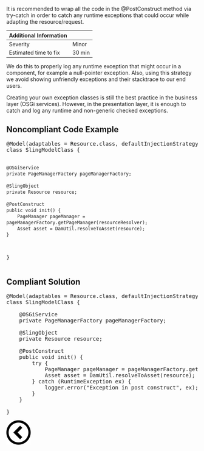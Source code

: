 <p>
    It is recommended to wrap all the code in the @PostConstruct method via try-catch in order to catch any runtime exceptions that could occur while adapting
    the resource/request. </p>

| Additional Information |        |
|------------------------|--------|
| Severity               | Minor  | 
| Estimated time to fix  | 30 min |

<p>We do this to properly log any runtime exception that might occur in a component, for example a null-pointer exception. Also, using this strategy we avoid
    showing unfriendly exceptions and their stacktrace to our end users. 
</p>
<p>
    Creating your own exception classes is still the best practice in the business layer (OSGi services). However, in the presentation layer, it is enough to
    catch and log any runtime and non-generic checked exceptions.
</p>

<h2>Noncompliant Code Example</h2>
<pre>
@Model(adaptables = Resource.class, defaultInjectionStrategy = DefaultInjectionStrategy.OPTIONAL)
class SlingModelClass {

    @OSGiService
    private PageManagerFactory pageManagerFactory;

    @SlingObject
    private Resource resource;

    @PostConstruct
    public void init() {
        PageManager pageManager = pageManagerFactory.getPageManager(resourceResolver);
        Asset asset = DamUtil.resolveToAsset(resource);
    }

}
</pre><h2>Compliant Solution</h2>
<pre>
@Model(adaptables = Resource.class, defaultInjectionStrategy = DefaultInjectionStrategy.OPTIONAL)
class SlingModelClass {

    @OSGiService
    private PageManagerFactory pageManagerFactory;

    @SlingObject
    private Resource resource;

    @PostConstruct
    public void init() {
        try {
            PageManager pageManager = pageManagerFactory.getPageManager(resourceResolver);
            Asset asset = DamUtil.resolveToAsset(resource);
        } catch (RuntimeException ex) {
            logger.error("Exception in post construct", ex);
        }
    }

}
</pre>

[![Back to overview](back.svg)](../../README.md)
